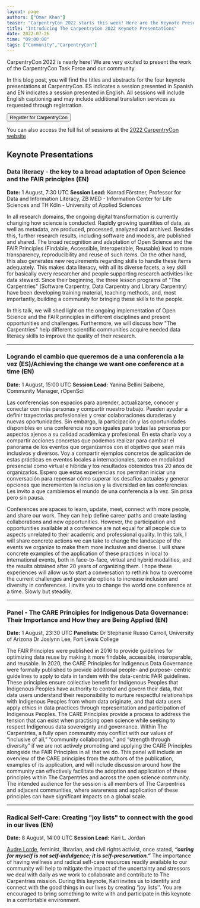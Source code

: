 ```yaml
---
layout: page
authors: ["Omar Khan"]
teaser: "CarpentryCon 2022 starts this week! Here are the Keynote Presentations to be ready for!"
title: "Introducing The CarpentryCon 2022 Keynote Presentations"
date: 2022-07-26
time: "09:00:00"
tags: ["Community","CarpentryCon"]
---
```


CarpentryCon 2022 is nearly here! We are very excited to present the work of the CarpentryCon Task Force and our community.

In this blog post, you will find the titles and abstracts for the four keynote presentations at CarpentryCon. ES indicates a session presented in Spanish and EN indicates a session presented in English. All sessions will include English captioning and may include additional translation services as requested through registration.

<a href="https://carpentrycon2022.eventbrite.com/">
  <button class="btn">
          Register for CarpentryCon
  </button>
</a>

You can also access the full list of sessions at the [2022 CarpentryCon website](https://2022.carpentrycon.org/schedule/)

## Keynote Presentations

### Data literacy - the key to a broad adaptation of Open Science and the FAIR principles (EN)

**Date:** 1 August, 7:30 UTC
**Session Lead:** Konrad Förstner, Professor for Data and Information Literacy, ZB MED - Information Center for Life Sciences and TH Köln - University of Applied Sciences

In all research domains, the ongoing digital transformation is currently changing how science is conducted. Rapidly growing quantities of data, as well as metadata, are produced, processed, analyzed and archived. Besides this, further research results, including software and models, are published and shared. The broad recognition and adaptation of Open Science and the FAIR Principles (Findable, Accessible, Interoperable, Reusable) lead to more transparency, reproducibility and reuse of such items. On the other hand, this also generates new requirements regarding skills to handle these items adequately. This makes data literacy, with all its diverse facets, a key skill for basically every researcher and people supporting research activities like data steward. Since their beginning, the three lesson programs of "The Carpentries" (Software Carpentry, Data Carpentry and Library Carpentry) have been developing training material, teaching methods, and, most importantly, building a community for bringing these skills to the people.

In this talk, we will shed light on the ongoing implementation of Open Science and the FAIR principles in different disciplines and present opportunities and challenges. Furthermore, we will discuss how "The Carpentries" help different scientific communities acquire needed data literacy skills to improve the quality of their research.

<hr/>

### Logrando el cambio que queremos de a una conferencia a la vez (ES)/Achieving the change we want one conference at a time (EN)

**Date:** 1 August, 15:00 UTC
**Session Lead:** Yanina Bellini Saibene, Community Manager, rOpenSci

Las conferencias son espacios para aprender, actualizarse, conocer y conectar con más personas y compartir nuestro trabajo. Pueden ayudar a definir trayectorias profesionales y crear colaboraciones  duraderas y nuevas oportunidades. Sin embargo, la participación y las oportunidades disponibles en una conferencia no son iguales para todas las personas por aspectos ajenos a su calidad académica y profesional.  En esta charla voy a compartir acciones concretas que podemos realizar para cambiar el panorama de los eventos que organizamos con el objetivo que sean más inclusivos y diversos.  Voy a compartir ejemplos concretos de aplicación de estas prácticas en eventos locales a internacionales, tanto en modalidad presencial como virtual e híbrida y los resultados obtenidos tras 20 años de organizarlos. Espero que estas experiencias nos permitan iniciar una conversación para repensar cómo superar los desafíos actuales y generar opciones que incrementen la inclusion y la diversidad en las conferencias. Les invito a que cambiemos el mundo de una conferencia a la vez. Sin prisa pero sin pausa.

Conferences are spaces to learn, update, meet, connect with more people, and share our work. They can help define career paths and create lasting collaborations and new opportunities. However, the participation and opportunities available at a conference are not equal for all people due to aspects unrelated to their academic and professional quality. In this talk, I will share concrete actions we can take to change the landscape of the events we organize to make them more inclusive and diverse. I will share concrete examples of the application of these practices in local to international events, both in face-to-face, virtual and hybrid modalities, and the results obtained after 20 years of organizing them. I hope these experiences will allow us to start a conversation to rethink how to overcome the current challenges and generate options to increase inclusion and diversity in conferences. I invite you to change the world one conference at a time. Slowly but steadily.

<hr/>

### Panel - The CARE Principles for Indigenous Data Governance: Their Importance and How they are Being Applied (EN)

**Date:** 1 August, 23:30 UTC
**Panelists:** Dr Stephanie Russo Carroll, University of Arizona
Dr Joslynn Lee, Fort Lewis College

The FAIR Principles were published in 2016 to provide guidelines for optimizing data reuse by making it more findable, accessible, interoperable, and reusable. In 2020, the CARE Principles for Indigenous Data Governance were formally published to provide additional people- and purpose- centric guidelines to apply to data in tandem with the data-centric FAIR guidelines. These principles ensure collective benefit for Indigenous Peoples that Indigenous Peoples have authority to control and govern their data, that data users understand their responsibility to nurture respectful relationships with Indigenous Peoples from whom data originate, and that data users apply ethics in data practices through representation and participation of Indigenous Peoples.
The CARE Principles provide a process to address the tension that can exist when practising open science while seeking to respect Indigenous data sovereignty and governance. Within The Carpentries, a fully open community may conflict with our values of “inclusive of all,” “community collaboration,” and “strength through diversity” if we are not actively promoting and applying the CARE Principles alongside the FAIR Principles in all that we do. This panel will include an overview of the CARE principles from the authors of the publication, examples of its application, and will include discussion around how the community can effectively facilitate the adoption and application of these principles within The Carpentries and across the open science community. The intended audience for the session is all members of The Carpentries and adjacent communities, where awareness and application of these principles can have significant impacts on a global scale.

<hr/>

### Radical Self-Care: Creating "joy lists" to connect with the good in our lives (EN)

**Date:** 8 August, 14:00 UTC
**Session Lead:** Kari L. Jordan

[Audre Lorde](https://en.wikipedia.org/wiki/Audre_Lorde), feminist, librarian, and civil rights activist, once stated, ***“caring for myself is not self-indulgence; it is self-preservation.”*** The importance of having wellness and radical self-care resources readily available to our community will help to mitigate the impact of the uncertainty and stressors we deal with daily as we work to collaborate and contribute to The Carpentries mission. During this keynote, Kari invites us to identify and connect with the good things in our lives by creating “joy lists''. You are encouraged to bring something to write with and participate in this keynote in a comfortable environment.
